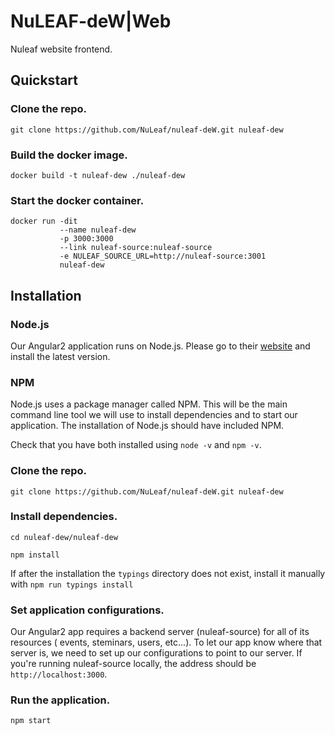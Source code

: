 # NuLEAF-deW|Web
Nuleaf website frontend.

## Quickstart

### Clone the repo.
```
git clone https://github.com/NuLeaf/nuleaf-deW.git nuleaf-dew
```

### Build the docker image.
```
docker build -t nuleaf-dew ./nuleaf-dew
```

### Start the docker container.
```
docker run -dit
           --name nuleaf-dew
           -p 3000:3000
           --link nuleaf-source:nuleaf-source
           -e NULEAF_SOURCE_URL=http://nuleaf-source:3001
           nuleaf-dew
```

## Installation

### Node.js
Our Angular2 application runs on Node.js. Please go to their [website](https://nodejs.org/en/) and install the latest version.

### NPM
Node.js uses a package manager called NPM. This will be the main command line tool we will use to install dependencies and to start our application. The installation of Node.js should have included NPM.

Check that you have both installed using `node -v` and `npm -v`.

### Clone the repo.
```
git clone https://github.com/NuLeaf/nuleaf-deW.git nuleaf-dew
```

### Install dependencies.
```
cd nuleaf-dew/nuleaf-dew

npm install
```
If after the installation the `typings` directory does not exist, install it manually with `npm run typings install`

### Set application configurations.
Our Angular2 app requires a backend server (nuleaf-source) for all of its resources ( events, steminars, users, etc...). To let our app know where that server is, we need to set up our configurations to point to our server. If you're running nuleaf-source locally, the address should be `http://localhost:3000`.

### Run the application.
```
npm start
```
